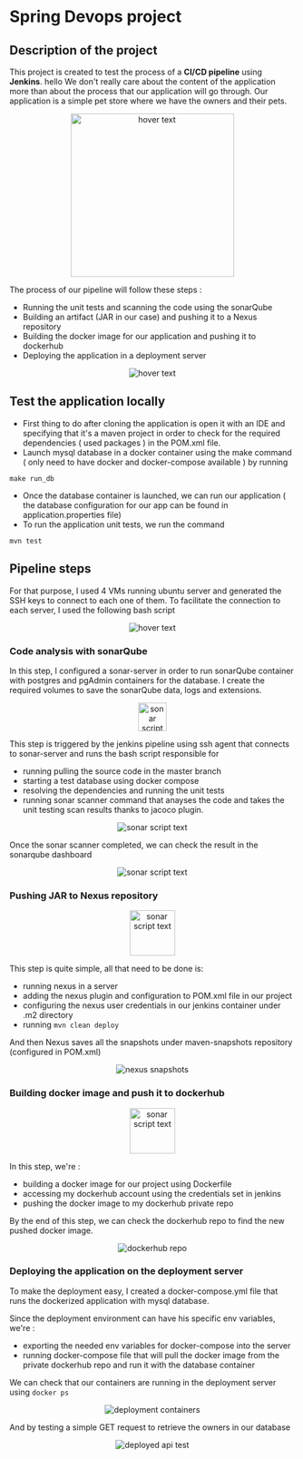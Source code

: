 # Spring Devops project
## Description of the project

This project is created to test the process of a **CI/CD pipeline** using **Jenkins**.
hello
We don't really care about the content of the application more than about the process that our application will go through.
Our application is a simple pet store where we have the owners and their pets.

<p align="center">
  <img src="./assets/images/class_diagram.drawio.png" style="width: 18rem" title="hover text">
</p>

The process of our pipeline will follow these steps : 
* Running the unit tests and scanning the code using the sonarQube
* Building an artifact (JAR in our case) and pushing it to a Nexus repository
* Building the docker image for our application and pushing it to dockerhub
* Deploying the application in a deployment server 

<p align="center">
  <img src="./assets/images/pipeline.drawio.png" title="hover text">
</p>

## Test the application locally
* First thing to do after cloning the application is open it with an IDE and specifying that it's a maven project in order to check for the required dependencies ( used packages ) in the POM.xml file.
* Launch mysql database in a docker container using the make command ( only need to have docker and docker-compose available ) by running 
```
make run_db
```
* Once the database container is launched, we can run our application ( the database configuration for our app can be found in application.properties file)
* To run the application unit tests, we run the command
```
mvn test
```
## Pipeline steps
For that purpose, I used 4 VMs running ubuntu server and generated the SSH keys to connect to each one of them.
To facilitate the connection to each server, I used the following bash script
<p align="center">
  <img src="./assets/images/bash-script.png" title="hover text">
</p>

### Code analysis with sonarQube

In this step, I configured a sonar-server in order to run sonarQube container with postgres and pgAdmin containers for the database.
I create the required volumes to save the sonarQube data, logs and extensions.
<p align="center">
  <img src="./assets/icons/sonarqube.png" style="height:50px" title="sonar script text">
</p>

This step is triggered by the jenkins pipeline using ssh agent that connects to sonar-server and runs the bash script responsible for 
* running pulling the source code in the master branch
* starting a test database using docker compose
* resolving the dependencies and running the unit tests
* running sonar scanner command that anayses the code and takes the unit testing scan results thanks to jacoco plugin.
<p align="center">
  <img src="./assets/images/sonarScanner-script1.png" title="sonar script text">
</p>

Once the sonar scanner completed, we can check the result in the sonarqube dashboard
<p align="center">
  <img src="./assets/icons/../images/sonar-scan-result.png" title="sonar script text">
</p>


### Pushing JAR to Nexus repository

<p align="center">
  <img src="./assets/icons/nexus.png" style="height:80px" title="sonar script text">
</p>

This step is quite simple, all that need to be done is:
* running nexus in a server 
* adding the nexus plugin and configuration to POM.xml file in our project
* configuring the nexus user credentials in our jenkins container under .m2 directory
* running ```mvn clean deploy```
  
And then Nexus saves all the snapshots under maven-snapshots repository (configured in POM.xml)

<p align="center">
  <img src="./assets/images/nexus-snapshots.png" title="nexus snapshots">
</p>

### Building docker image and push it to dockerhub

<p align="center">
  <img src="./assets/icons/docker.png" style="height:80px" title="sonar script text">
</p>

In this step, we're :
* building a docker image for our project using Dockerfile
* accessing my dockerhub account using the credentials set in jenkins
* pushing the docker image to my dockerhub private repo

By the end of this step, we can check the dockerhub repo to find the new pushed docker image.

<p align="center">
  <img src="./assets/images/dockerhub-repo.png" title="dockerhub repo">
</p>


### Deploying the application on the deployment server

To make the deployment easy, I created a docker-compose.yml file that runs the dockerized application with mysql database.

Since the deployment environment can have his specific env variables, we're :

* exporting the needed env variables for docker-compose into the server
* running docker-compose file that will pull the docker image from the private dockerhub repo and run it with the database container

We can check that our containers are running in the deployment server using ```docker ps```
<p align="center">
  <img src="./assets/images/deployment-containers.png" title="deployment containers">
</p>

And by testing a simple GET request to retrieve the owners in our database
<p align="center">
  <img src="./assets/images/api-test.png" title="deployed api test">
</p>
